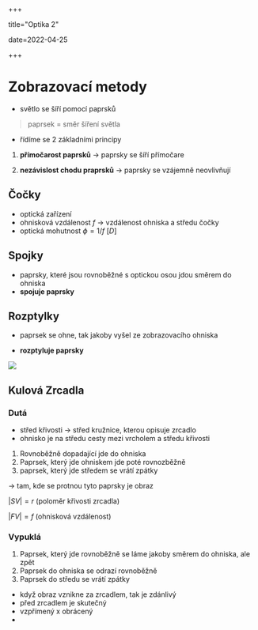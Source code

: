 +++

title="Optika 2"

date=2022-04-25

+++

# Zobrazovací metody

- světlo se šíří pomocí paprsků

> paprsek = směr šíření světla

- řídíme se  2 základními principy

1. **přímočarost paprsků** $\to$ paprsky se šíří přímočare

2. **nezávislost chodu praprsků** $\to$ paprsky se vzájemně neovlivňují

## Čočky

- optická zařízení
- ohnisková vzdálenost $f$ $\to$ vzdálenost ohniska a středu čočky
- optická mohutnost $\phi = 1/f$ [$D$]

## Spojky

- paprsky, které jsou rovnoběžné s optickou osou jdou směrem do ohniska
- **spojuje paprsky**

## Rozptylky

- paprsek se ohne, tak jakoby vyšel ze zobrazovacího ohniska

- **rozptyluje paprsky**

![](http://edu.techmania.cz/sites/default/files/encyklopedie/insert/86_3.gif)

## Kulová Zrcadla

### Dutá

- střed křivosti $\to$ střed kružnice, kterou opisuje zrcadlo
- ohnisko je na středu cesty mezi vrcholem a středu křivosti

1. Rovnoběžně dopadající jde do ohniska
2. Paprsek, který jde ohniskem jde poté rovnozběžně
3. paprsek, který jde středem se vrátí zpátky

$\to$ tam, kde se protnou tyto paprsky je obraz 

$|SV|=r$ (poloměr křivosti zrcadla)

$|FV|=f$ (ohnisková vzdálenost) 

### Vypuklá

1. Paprsek, který jde rovnoběžně se láme jakoby směrem do ohniska, ale zpět
2. Paprsek do ohniska se odrazí rovnoběžně
3. Paprsek do středu se vrátí zpátky

- když obraz vznikne za zrcadlem, tak je zdánlivý
- před zrcadlem je skutečný
- vzpřímený x obrácený
- 
